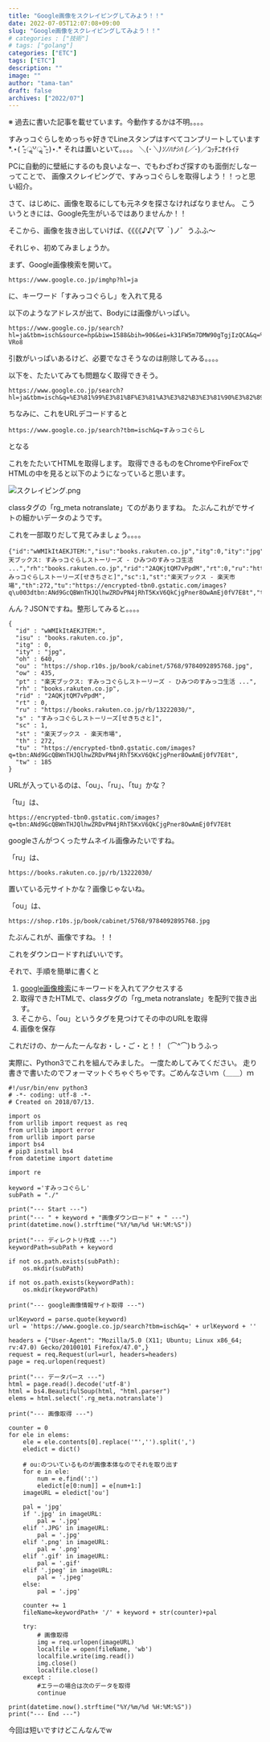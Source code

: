 ```yaml
---
title: "Google画像をスクレイピングしてみよう！！"
date: 2022-07-05T12:07:08+09:00
slug: "Google画像をスクレイピングしてみよう！！"
# categories : ["技術"]
# tags: ["golang"]
categories: ["ETC"]
tags: ["ETC"]
description: ""
image: ""
author: "tama-tan"
draft: false
archives: ["2022/07"]
---
```


※ 過去に書いた記事を載せています。今動作するかは不明。。。。


すみっコぐらしをめっちゃ好きでLineスタンプはすべてコンプリートしています*.⋆( ˘̴͈́ ॢ꒵ॢ ˘̴͈̀ )⋆.*
それは置いといて。。。。 ＼(･_＼)ｿﾉﾊﾅｼﾊ (／_･)／ｺｯﾁﾆｵｲﾄｲﾃ

PCに自動的に壁紙にするのも良いよなー、でもわざわざ探すのも面倒だしなーってことで、
画像スクレイピングで、すみっコぐらしを取得しよう！！っと思い紹介。

さて、はじめに、画像を取るにしても元ネタを探さなければなりません。
こういうときには、Google先生がいるではありませんか！！

そこから、画像を抜き出していけば、《《《《♪♪(*´▽｀*)ノ゛うふふ〜

それじゃ、初めてみましょうか。

まず、Google画像検索を開いて。

```
https://www.google.co.jp/imghp?hl=ja
```

に、キーワード「すみっコぐらし」を入れて見る

以下のようなアドレスが出て、Bodyには画像がいっぱい。

```
https://www.google.co.jp/search?hl=ja&tbm=isch&source=hp&biw=1588&bih=906&ei=k31FW5m7DMW90gTgjIzQCA&q=%E3%81%99%E3%81%BF%E3%81%A3%E3%82%B3%E3%81%90%E3%82%89%E3%81%97&oq=%E3%81%99%E3%81%BF%E3%81%A3%E3%82%B3%E3%81%90%E3%82%89%E3%81%97&gs_l=img.3..0i4k1j0j0i4k1l8.28705.29989.0.30812.5.5.0.0.0.0.172.596.2j3.5.0....0...1ac.1j4.64.img..1.4.510....0.FRb11i-VRo8
```

引数がいっぱいあるけど、必要でなさそうなのは削除してみる。。。。

以下を、たたいてみても問題なく取得できそう。
```
https://www.google.co.jp/search?hl=ja&tbm=isch&q=%E3%81%99%E3%81%BF%E3%81%A3%E3%82%B3%E3%81%90%E3%82%89%E3%81%97
```

ちなみに、これをURLデコードすると
```
https://www.google.co.jp/search?tbm=isch&q=すみっコぐらし
```

となる

これをたたいてHTMLを取得します。
取得できるものをChromeやFireFoxでHTMLの中を見ると以下のようになっていると思います。

![スクレイピング.png](../img/スクレイピング.png)

classタグの「rg_meta notranslate」てのがありますね。
たぶんこれがでサイトの細かいデータのようです。

これを一部取りだして見てみましょう。。。。

```
{"id":"wWMIkItAEKJTEM:","isu":"books.rakuten.co.jp","itg":0,"ity":"jpg","oh":640,"ou":"https://shop.r10s.jp/book/cabinet/5768/9784092895768.jpg","ow":435,"pt":"楽天ブックス: すみっコぐらしストーリーズ - ひみつのすみっコ生活 ...","rh":"books.rakuten.co.jp","rid":"2AQKjtQM7vPpdM","rt":0,"ru":"https://books.rakuten.co.jp/rb/13222030/","s":"すみっコぐらしストーリーズ[せきちさと]","sc":1,"st":"楽天ブックス - 楽天市場","th":272,"tu":"https://encrypted-tbn0.gstatic.com/images?q\u003dtbn:ANd9GcQBWnTHJQlhwZRDvPN4jRhT5KxV6QkCjgPner8OwAmEj0fV7E8t","tw":185}
```

んん？JSONですね。整形してみると。。。。

```
{
  "id" : "wWMIkItAEKJTEM:",
  "isu" : "books.rakuten.co.jp",
  "itg" : 0,
  "ity" : "jpg",
  "oh" : 640,
  "ou" : "https://shop.r10s.jp/book/cabinet/5768/9784092895768.jpg",
  "ow" : 435,
  "pt" : "楽天ブックス: すみっコぐらしストーリーズ - ひみつのすみっコ生活 ...",
  "rh" : "books.rakuten.co.jp",
  "rid" : "2AQKjtQM7vPpdM",
  "rt" : 0,
  "ru" : "https://books.rakuten.co.jp/rb/13222030/",
  "s" : "すみっコぐらしストーリーズ[せきちさと]",
  "sc" : 1,
  "st" : "楽天ブックス - 楽天市場",
  "th" : 272,
  "tu" : "https://encrypted-tbn0.gstatic.com/images?q=tbn:ANd9GcQBWnTHJQlhwZRDvPN4jRhT5KxV6QkCjgPner8OwAmEj0fV7E8t",
  "tw" : 185
}
```

URLが入っているのは、「ou」、「ru」、「tu」かな？

「tu」は、

```
https://encrypted-tbn0.gstatic.com/images?q=tbn:ANd9GcQBWnTHJQlhwZRDvPN4jRhT5KxV6QkCjgPner8OwAmEj0fV7E8t
```

googleさんがつくったサムネイル画像みたいですね。

「ru」は、

```
https://books.rakuten.co.jp/rb/13222030/
```

置いている元サイトかな？画像じゃないね。

「ou」は、

```
https://shop.r10s.jp/book/cabinet/5768/9784092895768.jpg
```

たぶんこれが、画像ですね。！！

これをダウンロードすればいいです。

それで、手順を簡単に書くと

1) [google画像検索](https://www.google.co.jp/imghp)にキーワードを入れてアクセスする
2) 取得できたHTMLで、classタグの「rg_meta notranslate」を配列で抜き出す。
3) そこから、「ou」というタグを見つけてその中のURLを取得
4) 画像を保存

これだけの、かーんたーんなお・し・ご・と！！（⌒^⌒)ｂうふっ

実際に、Python3でこれを組んでみました。
一度ためしてみてください。
走り書きで書いたのでフォーマットぐちゃぐちゃです。ごめんなさいｍ（＿＿）ｍ


```
#!/usr/bin/env python3
# -*- coding: utf-8 -*-
# Created on 2018/07/13.

import os
from urllib import request as req
from urllib import error
from urllib import parse
import bs4
# pip3 install bs4
from datetime import datetime

import re

keyword ='すみっコぐらし'
subPath = "./"

print("--- Start ---")
print("--- " + keyword + "画像ダウンロード" + " ---")
print(datetime.now().strftime("%Y/%m/%d %H:%M:%S"))

print("--- ディレクトリ作成 ---")
keywordPath=subPath + keyword

if not os.path.exists(subPath):
	os.mkdir(subPath)

if not os.path.exists(keywordPath):
	os.mkdir(keywordPath)

print("--- google画像情報サイト取得 ---")

urlKeyword = parse.quote(keyword)
url = 'https://www.google.co.jp/search?tbm=isch&q=' + urlKeyword + ''

headers = {"User-Agent": "Mozilla/5.0 (X11; Ubuntu; Linux x86_64; rv:47.0) Gecko/20100101 Firefox/47.0",}
request = req.Request(url=url, headers=headers)
page = req.urlopen(request)

print("--- データパース ---")
html = page.read().decode('utf-8')
html = bs4.BeautifulSoup(html, "html.parser")
elems = html.select('.rg_meta.notranslate')

print("--- 画像取得 ---")

counter = 0
for ele in elems:
	ele = ele.contents[0].replace('"','').split(',')
	eledict = dict()

	# ou:のついているものが画像本体なのでそれを取り出す
	for e in ele:
		num = e.find(':')
		eledict[e[0:num]] = e[num+1:]
	imageURL = eledict['ou']
	
	pal = 'jpg'
	if '.jpg' in imageURL:
		pal = '.jpg'
	elif '.JPG' in imageURL:
		pal = '.jpg'
	elif '.png' in imageURL:
		pal = '.png'
	elif '.gif' in imageURL:
		pal = '.gif'
	elif '.jpeg' in imageURL:
		pal = '.jpeg'
	else:
		pal = '.jpg'

	counter += 1
	fileName=keywordPath+ '/' + keyword + str(counter)+pal

	try:
		# 画像取得
		img = req.urlopen(imageURL)
		localfile = open(fileName, 'wb')
		localfile.write(img.read())
		img.close()
		localfile.close()
	except :
		#エラーの場合は次のデータを取得
		continue
		
print(datetime.now().strftime("%Y/%m/%d %H:%M:%S"))
print("--- End ---")

```
今回は短いですけどこんなんでw

